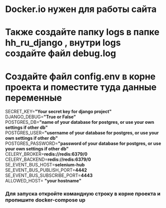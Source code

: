 # Docker.io нужен для работы сайта
# Также создайте папку logs в папке hh_ru_django , внутри logs создайте файл debug.log
# Создайте файл config.env в корне проекта и поместите туда данные переменные 
SECRET_KEY=**"Your secret key for django project"**<br>
DJANGO_DEBUG=**"True or False"**<br>
POSTGRES_DB=**"name of your database for postgres, or use your own settings if other db"**<br>
POSTGRES_USER=**"username of your database for postgres, or use your own settings if other db"**<br>
POSTGRES_PASSWORD=**"password of your database for postgres, or use your own settings if other db"**<br>
CELERY_BROKER=**redis://redis:6379/0**<br>
CELERY_BACKEND=**redis://redis:6379/0**<br>
SE_EVENT_BUS_HOST=**selenium-hub**<br>
SE_EVENT_BUS_PUBLISH_PORT=**4442**<br>
SE_EVENT_BUS_SUBSCRIBE_PORT=**4443**<br>
ALLOWED_HOST= **"your hostname"**

### Для запуска откройте командную строку в корне проекта и пропишите docker-compose up
